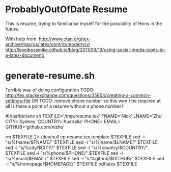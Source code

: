 ProbablyOutOfDate Resume
========================
This is resume, trying to familiarise myself for the possibility of Hons in the future.

With help from:
http://www.ctan.org/tex-archive/macros/latex/contrib/moderncv/
http://levelbossmike.github.io/blog/2011/09/19/using-social-media-icons-in-a-latex-document/

generate-resume.sh
==================
Terrible way of doing configuration
TODO: http://tex.stackexchange.com/questions/35854/creating-a-common-settings-file
OR
TODO: remove phone number so this won't be required at all
Is there a point of a resume without a phone number?

#!/usr/bin/env sh
TEXFILE='/tmp/resume.tex'
FNAME='Nick'
LNAME='Zhu'
CITY='Sydney'
COUNTRY='Australia'
PHONE=
EMAIL=
GITHUB='github.com\/nizhu'

rm $TEXFILE 2> /dev/null
cp resume.tex.template $TEXFILE
sed -i "s/%fname/$FNAME/" $TEXFILE
sed -i "s/%lname/$LNAME/" $TEXFILE
sed -i "s/%city/$CITY/" $TEXFILE
sed -i "s/%country/$COUNTRY/" $TEXFILE
sed -i "s/%phone/$PHONE/" $TEXFILE
sed -i "s/%email/$EMAIL/" $TEXFILE
sed -i "s/%github/$GITHUB/" $TEXFILE
sed -i "s/%homepage/$HOMEPAGE/" $TEXFILE
pdflatex $TEXFILE
